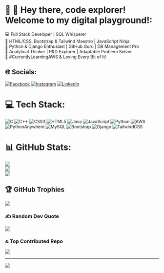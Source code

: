 # 💫 👋 Hey there, code explorer! Welcome to my digital playground!:
💻 Full Stack Developer | SQL Whisperer  <br>🎨 HTML/CSS, Bootstrap & Tailwind Maestro | JavaScript Ninja  <br>🐍 Python & Django Enthusiast | GitHub Guru | DB Management Pro  <br>🧠 Analytical Thinker | R&D Explorer | Adaptable Problem Solver  <br>🚀 #CurrentlyLearningAWS & Loving Every Bit of It!<br>


## 🌐 Socials:
[![Facebook](https://img.shields.io/badge/Facebook-%231877F2.svg?logo=Facebook&logoColor=white)](https://facebook.com/prabuddha.chunchekar) [![Instagram](https://img.shields.io/badge/Instagram-%23E4405F.svg?logo=Instagram&logoColor=white)](https://instagram.com/prabuddhachunchekar) [![LinkedIn](https://img.shields.io/badge/LinkedIn-%230077B5.svg?logo=linkedin&logoColor=white)](https://linkedin.com/in/prabuddha-chunchekar-2847881aa) 

# 💻 Tech Stack:
![C](https://img.shields.io/badge/c-%2300599C.svg?style=for-the-badge&logo=c&logoColor=white) ![C++](https://img.shields.io/badge/c++-%2300599C.svg?style=for-the-badge&logo=c%2B%2B&logoColor=white) ![CSS3](https://img.shields.io/badge/css3-%231572B6.svg?style=for-the-badge&logo=css3&logoColor=white) ![HTML5](https://img.shields.io/badge/html5-%23E34F26.svg?style=for-the-badge&logo=html5&logoColor=white) ![Java](https://img.shields.io/badge/java-%23ED8B00.svg?style=for-the-badge&logo=openjdk&logoColor=white) ![JavaScript](https://img.shields.io/badge/javascript-%23323330.svg?style=for-the-badge&logo=javascript&logoColor=%23F7DF1E) ![Python](https://img.shields.io/badge/python-3670A0?style=for-the-badge&logo=python&logoColor=ffdd54) ![AWS](https://img.shields.io/badge/AWS-%23FF9900.svg?style=for-the-badge&logo=amazon-aws&logoColor=white) ![PythonAnywhere](https://img.shields.io/badge/pythonanywhere-%232F9FD7.svg?style=for-the-badge&logo=pythonanywhere&logoColor=151515) ![MySQL](https://img.shields.io/badge/mysql-4479A1.svg?style=for-the-badge&logo=mysql&logoColor=white) ![Bootstrap](https://img.shields.io/badge/bootstrap-%238511FA.svg?style=for-the-badge&logo=bootstrap&logoColor=white) ![Django](https://img.shields.io/badge/django-%23092E20.svg?style=for-the-badge&logo=django&logoColor=white) ![TailwindCSS](https://img.shields.io/badge/tailwindcss-%2338B2AC.svg?style=for-the-badge&logo=tailwind-css&logoColor=white)
# 📊 GitHub Stats:
![](https://github-readme-stats.vercel.app/api?username=Prabuddha302005&theme=dark&hide_border=false&include_all_commits=true&count_private=true)<br/>
![](https://github-readme-streak-stats.herokuapp.com/?user=Prabuddha302005&theme=dark&hide_border=false)<br/>
![](https://github-readme-stats.vercel.app/api/top-langs/?username=Prabuddha302005&theme=dark&hide_border=false&include_all_commits=true&count_private=true&layout=compact)

## 🏆 GitHub Trophies
![](https://github-profile-trophy.vercel.app/?username=Prabuddha302005&theme=radical&no-frame=false&no-bg=true&margin-w=4)

### ✍️ Random Dev Quote
![](https://quotes-github-readme.vercel.app/api?type=horizontal&theme=radical)

### 🔝 Top Contributed Repo
![](https://github-contributor-stats.vercel.app/api?username=Prabuddha302005&limit=5&theme=dark&combine_all_yearly_contributions=true)

---
[![](https://visitcount.itsvg.in/api?id=Prabuddha302005&icon=0&color=0)](https://visitcount.itsvg.in)

<!-- Proudly created with GPRM ( https://gprm.itsvg.in ) -->
